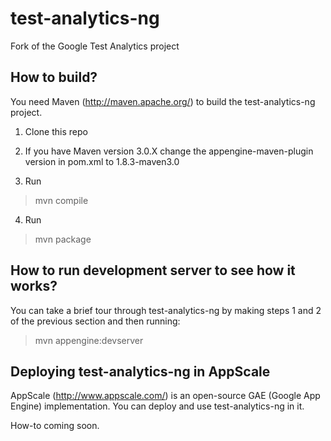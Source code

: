 test-analytics-ng
=================

Fork of the Google Test Analytics project

How to build?
----------------
You need Maven (http://maven.apache.org/) to build the test-analytics-ng project.

1. Clone this repo

2. If you have Maven version 3.0.X change the appengine-maven-plugin version in pom.xml to 1.8.3-maven3.0

3. Run 
>mvn compile

4. Run 
>mvn package

How to run development server to see how it works?
-----------------

You can take a brief tour through test-analytics-ng by making steps 1 and 2 of the previous section and then running:

>mvn appengine:devserver

Deploying test-analytics-ng in AppScale
-------

AppScale (http://www.appscale.com/) is an open-source GAE (Google App Engine) implementation. You can deploy and use test-analytics-ng in it.

How-to coming soon. 